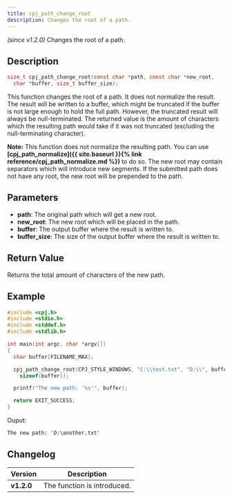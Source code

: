 ```yaml
---
title: cpj_path_change_root
description: Changes the root of a path.
---
```


_(since v1.2.0)_
Changes the root of a path.

## Description

```c
size_t cpj_path_change_root(const char *path, const char *new_root,
  char *buffer, size_t buffer_size);
```

This function changes the root of a path. It does not normalize the result.
The result will be written to a buffer, which might be truncated if the
buffer is not large enough to hold the full path. However, the truncated
result will always be null-terminated. The returned value is the amount of
characters which the resulting path would take if it was not truncated
(excluding the null-terminating character).

**Note:** This function does not normalize the resulting path. You can use
**[cpj_path_normalize]({{ site.baseurl }}{% link reference/cpj_path_normalize.md %})**
to do so. The new root may contain separators which will introduce new segments.
If the submitted path does not have any root, the new root will be prepended to
the path.

## Parameters

* **path**: The original path which will get a new root.
* **new_root**: The new root which will be placed in the path.
* **buffer**: The output buffer where the result is written to.
* **buffer_size**: The size of the output buffer where the result is written
 to.

## Return Value

Returns the total amount of characters of the new path.

## Example

```c
#include <cpj.h>
#include <stdio.h>
#include <stddef.h>
#include <stdlib.h>

int main(int argc, char *argv[])
{
  char buffer[FILENAME_MAX];

  cpj_path_change_root(CPJ_STYLE_WINDOWS, "C:\\test.txt", "D:\\", buffer,
    sizeof(buffer));

  printf("The new path: '%s'", buffer);

  return EXIT_SUCCESS;
}
```

Ouput:

```txt
The new path: 'D:\another.txt'
```

## Changelog

| Version    | Description                                            |
|------------|--------------------------------------------------------|
| **v1.2.0** | The function is introduced.                            |
